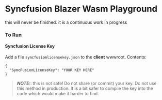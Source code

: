 # Syncfusion Blazer Wasm Playground
this will never be finished. it is a continuous work in progress

### To Run
#### Syncfusion License Key
Add a file ```syncfusionlicensekey.json``` to the **client** wwwroot. Contents:
```
{
  "SyncFusionLicenseKey": "YOUR KEY HERE"
}
```
> **_NOTE:_**: this is not safe! Do not share (or commit) your key. Do not use this method in production. It is a bit safer to compile the key into the code which would make it harder to find.
